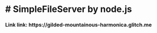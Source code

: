 <h1># SimpleFileServer by node.js </h1>
<h3>Link link: https://gilded-mountainous-harmonica.glitch.me </h3>

